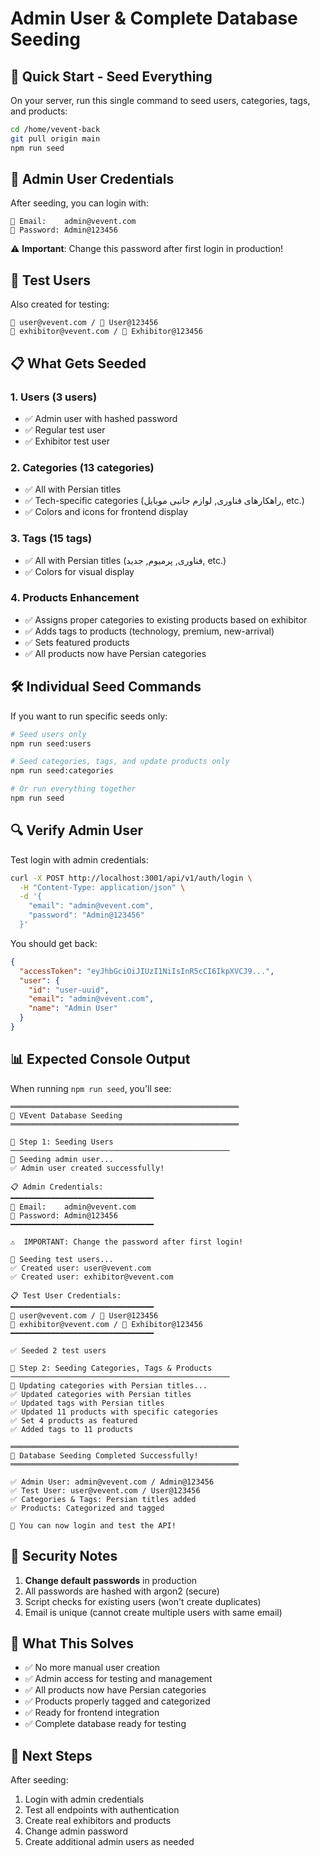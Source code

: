 # Admin User & Complete Database Seeding

## 🚀 Quick Start - Seed Everything

On your server, run this single command to seed users, categories, tags, and products:

```bash
cd /home/vevent-back
git pull origin main
npm run seed
```

## 👤 Admin User Credentials

After seeding, you can login with:

```
📧 Email:    admin@vevent.com
🔑 Password: Admin@123456
```

⚠️ **Important**: Change this password after first login in production!

## 🧪 Test Users

Also created for testing:

```
📧 user@vevent.com / 🔑 User@123456
📧 exhibitor@vevent.com / 🔑 Exhibitor@123456
```

## 📋 What Gets Seeded

### 1. Users (3 users)
- ✅ Admin user with hashed password
- ✅ Regular test user
- ✅ Exhibitor test user

### 2. Categories (13 categories)
- ✅ All with Persian titles
- ✅ Tech-specific categories (راهکارهای فناوری, لوازم جانبی موبایل, etc.)
- ✅ Colors and icons for frontend display

### 3. Tags (15 tags)
- ✅ All with Persian titles (فناوری, پرمیوم, جدید, etc.)
- ✅ Colors for visual display

### 4. Products Enhancement
- ✅ Assigns proper categories to existing products based on exhibitor
- ✅ Adds tags to products (technology, premium, new-arrival)
- ✅ Sets featured products
- ✅ All products now have Persian categories

## 🛠️ Individual Seed Commands

If you want to run specific seeds only:

```bash
# Seed users only
npm run seed:users

# Seed categories, tags, and update products only
npm run seed:categories

# Or run everything together
npm run seed
```

## 🔍 Verify Admin User

Test login with admin credentials:

```bash
curl -X POST http://localhost:3001/api/v1/auth/login \
  -H "Content-Type: application/json" \
  -d '{
    "email": "admin@vevent.com",
    "password": "Admin@123456"
  }'
```

You should get back:
```json
{
  "accessToken": "eyJhbGciOiJIUzI1NiIsInR5cCI6IkpXVCJ9...",
  "user": {
    "id": "user-uuid",
    "email": "admin@vevent.com",
    "name": "Admin User"
  }
}
```

## 📊 Expected Console Output

When running `npm run seed`, you'll see:

```
═══════════════════════════════════════════════════
🌱 VEvent Database Seeding
═══════════════════════════════════════════════════

📝 Step 1: Seeding Users
─────────────────────────────────────────────────
🌱 Seeding admin user...
✅ Admin user created successfully!

📋 Admin Credentials:
━━━━━━━━━━━━━━━━━━━━━━━━━━━━━━━━
📧 Email:    admin@vevent.com
🔑 Password: Admin@123456
━━━━━━━━━━━━━━━━━━━━━━━━━━━━━━━━

⚠️  IMPORTANT: Change the password after first login!

🌱 Seeding test users...
✅ Created user: user@vevent.com
✅ Created user: exhibitor@vevent.com

📋 Test User Credentials:
━━━━━━━━━━━━━━━━━━━━━━━━━━━━━━━━
📧 user@vevent.com / 🔑 User@123456
📧 exhibitor@vevent.com / 🔑 Exhibitor@123456
━━━━━━━━━━━━━━━━━━━━━━━━━━━━━━━━

✅ Seeded 2 test users

📝 Step 2: Seeding Categories, Tags & Products
─────────────────────────────────────────────────
🌱 Updating categories with Persian titles...
✅ Updated categories with Persian titles
✅ Updated tags with Persian titles
✅ Updated 11 products with specific categories
✅ Set 4 products as featured
✅ Added tags to 11 products

═══════════════════════════════════════════════════
🎉 Database Seeding Completed Successfully!
═══════════════════════════════════════════════════

✅ Admin User: admin@vevent.com / Admin@123456
✅ Test User: user@vevent.com / User@123456
✅ Categories & Tags: Persian titles added
✅ Products: Categorized and tagged

🚀 You can now login and test the API!
```

## 🔐 Security Notes

1. **Change default passwords** in production
2. All passwords are hashed with argon2 (secure)
3. Script checks for existing users (won't create duplicates)
4. Email is unique (cannot create multiple users with same email)

## 🎯 What This Solves

- ✅ No more manual user creation
- ✅ Admin access for testing and management
- ✅ All products now have Persian categories
- ✅ Products properly tagged and categorized
- ✅ Ready for frontend integration
- ✅ Complete database ready for testing

## 🚀 Next Steps

After seeding:

1. Login with admin credentials
2. Test all endpoints with authentication
3. Create real exhibitors and products
4. Change admin password
5. Create additional admin users as needed
